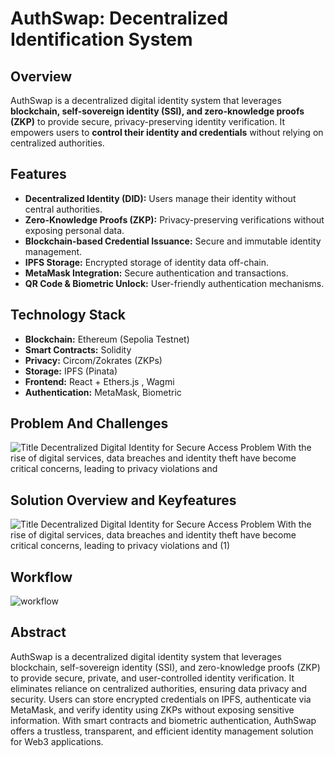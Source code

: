# AuthSwap: Decentralized Identification System

## Overview
AuthSwap is a decentralized digital identity system that leverages **blockchain, self-sovereign identity (SSI), and zero-knowledge proofs (ZKP)** to provide secure, privacy-preserving identity verification. It empowers users to **control their identity and credentials** without relying on centralized authorities.

## Features
- **Decentralized Identity (DID):** Users manage their identity without central authorities.
- **Zero-Knowledge Proofs (ZKP):** Privacy-preserving verifications without exposing personal data.
- **Blockchain-based Credential Issuance:** Secure and immutable identity management.
- **IPFS Storage:** Encrypted storage of identity data off-chain.
- **MetaMask Integration:** Secure authentication and transactions.
- **QR Code & Biometric Unlock:** User-friendly authentication mechanisms.

## Technology Stack
- **Blockchain:** Ethereum (Sepolia Testnet)
- **Smart Contracts:** Solidity
- **Privacy:** Circom/Zokrates (ZKPs)
- **Storage:** IPFS (Pinata)
- **Frontend:** React + Ethers.js , Wagmi
- **Authentication:** MetaMask, Biometric

## Problem And Challenges
![Title Decentralized Digital Identity for Secure Access Problem With the rise of digital services, data breaches and identity theft have become critical concerns, leading to privacy violations and ](https://github.com/user-attachments/assets/969b59a0-d102-40d8-af2d-f09a1afff6b5)

## Solution Overview and Keyfeatures
![Title Decentralized Digital Identity for Secure Access Problem With the rise of digital services, data breaches and identity theft have become critical concerns, leading to privacy violations and  (1)](https://github.com/user-attachments/assets/5707485c-9efe-4bcd-b94b-ebab60d0185e)

## Workflow
![workflow](https://github.com/user-attachments/assets/045889b1-991d-477a-b9e5-113ea3bb6890)

## Abstract
AuthSwap is a decentralized digital identity system that leverages blockchain, self-sovereign identity (SSI), and zero-knowledge proofs (ZKP) to provide secure, private, and user-controlled identity verification. It eliminates reliance on centralized authorities, ensuring data privacy and security. Users can store encrypted credentials on IPFS, authenticate via MetaMask, and verify identity using ZKPs without exposing sensitive information. With smart contracts and biometric authentication, AuthSwap offers a trustless, transparent, and efficient identity management solution for Web3 applications.


